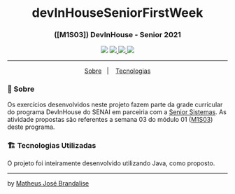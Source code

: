 <h1 align="center"> devInHouseSeniorFirstWeek </h1>
<h3 align="center">([M1S03]) DevInHouse - Senior 2021</h3>
<p align="center"
    ![DEVINFLIX](https://user-images.githubusercontent.com/42072670/148776822-f75a63b7-bd7c-4baa-8943-d91e013367a2.png)
</p>
<p align="center">
    <p align="center">
    <img src="https://img.shields.io/badge/Status-Finalizado-green?style=for-the-badge"/>
    <a href="https://linktr.ee/matheusbrandalise">
    <img src="https://img.shields.io/badge/followme-linktree-yellowgreen?style=for-the-badge"/>
    <img src="https://img.shields.io/github/repo-size/matheusbrandalise/devInHouseSeniorFirstWeek?style=for-the-badge"/>
    <img src="https://img.shields.io/github/last-commit/matheusbrandalise/devInHouseSeniorFirstWeek?style=for-the-badge"/>
</p>

---
<p align="center">
  <a href="#about">Sobre</a>&nbsp;&nbsp;&nbsp;|&nbsp;&nbsp;&nbsp;
  <a href="#technologies">Tecnologias</a>
</p>

### 💬 Sobre <a name="about"></a>
Os exercícios desenvolvidos neste projeto fazem parte da grade curricular do programa DevInHouse do SENAI em parceiria com a <a href="https://www.senior.com.br/">Senior Sistemas</a>.
As atividade propostas são referentes a semana 03 do módulo 01 ([M1S03](docs/M1S03-Exercícios.pdf)) deste programa.

### 🏗️ Tecnologias Utilizadas <a name="tecnologies"></a>
O projeto foi inteiramente desenvolvido utilizando Java, como proposto.

---
by [Matheus José Brandalise](https://linktr.ee/matheusbrandalise) 
